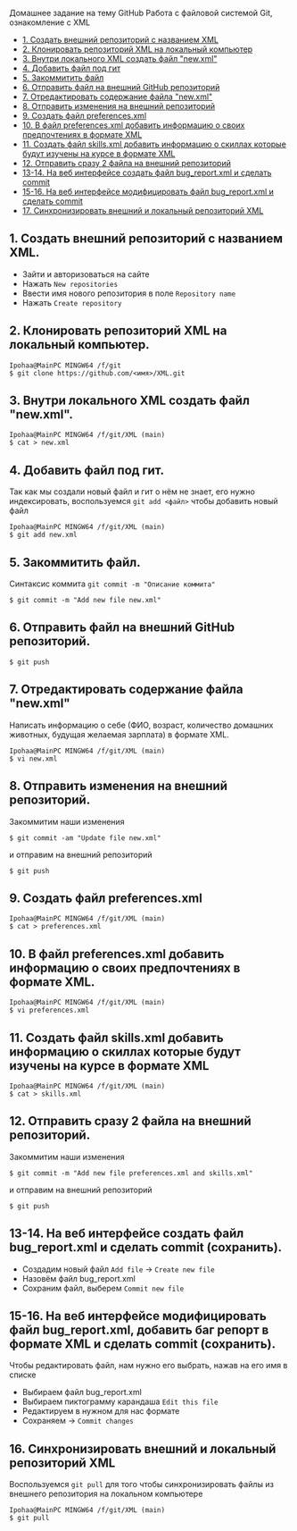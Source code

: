 Домашнее задание на тему GitHub
Работа с файловой системой Git, ознакомление с XML  
+ [1. Создать внешний репозиторий c названием XML](https://github.com/ipohaa/XML#1-создать-внешний-репозиторий-c-названием-xml)
+ [2. Клонировать репозиторий XML на локальный компьютер](https://github.com/ipohaa/XML#2-клонировать-репозиторий-xml-на-локальный-компьютер)
+ [3. Внутри локального XML создать файл "new.xml"](https://github.com/ipohaa/XML#3-внутри-локального-xml-создать-файл-newxml)
+ [4. Добавить файл под гит](https://github.com/ipohaa/XML#4-добавить-файл-под-гит)
+ [5. Закоммитить файл](https://github.com/ipohaa/XML#5-закоммитить-файл)
+ [6. Отправить файл на внешний GitHub репозиторий](https://github.com/ipohaa/XML#6-отправить-файл-на-внешний-github-репозиторий)
+ [7. Отредактировать содержание файла "new.xml"](https://github.com/ipohaa/XML#7-отредактировать-содержание-файла-newxml)
+ [8. Отправить изменения на внешний репозиторий](https://github.com/ipohaa/XML#8-отправить-изменения-на-внешний-репозиторий)
+ [9. Создать файл preferences.xml](https://github.com/ipohaa/XML#9-создать-файл-preferencesxml)
+ [10. В файл preferences.xml добавить информацию о своих предпочтениях в формате XML](https://github.com/ipohaa/XML#10-в-файл-preferencesxml-добавить-информацию-о-своих-предпочтениях-в-формате-xml)
+ [11. Создать файл skills.xml добавить информацию о скиллах которые будут изучены на курсе в формате XML](https://github.com/ipohaa/XML#11-создать-файл-skillsxml-добавить-информацию-о-скиллах-которые-будут-изучены-на-курсе-в-формате-xml)
+ [12. Отправить сразу 2 файла на внешний репозиторий](https://github.com/ipohaa/XML#12-отправить-сразу-2-файла-на-внешний-репозиторий)
+ [13-14. На веб интерфейсе создать файл bug_report.xml и сделать commit](https://github.com/ipohaa/XML#13-14-на-веб-интерфейсе-создать-файл-bug_reportxml-и-сделать-commit-сохранить)
+ [15-16. На веб интерфейсе модифицировать файл bug_report.xml и сделать commit](https://github.com/ipohaa/XML#15-16-на-веб-интерфейсе-модифицировать-файл-bug_reportxml-добавить-баг-репорт-в-формате-xml-и-сделать-commit-сохранить)
+ [17. Синхронизировать внешний и локальный репозиторий XML](https://github.com/ipohaa/XML#17-синхронизировать-внешний-и-локальный-репозиторий-xml)

## 1. Создать внешний репозиторий c названием XML.
+ Зайти и авторизоваться на сайте
+ Нажать `New repositories`
+ Ввести имя нового репозитория в поле `Repository name`
+ Нажать `Create repository`

## 2. Клонировать репозиторий XML на локальный компьютер.
```
Ipohaa@MainPC MINGW64 /f/git
$ git clone https://github.com/<имя>/XML.git
```
## 3. Внутри локального XML создать файл "new.xml".
```
Ipohaa@MainPC MINGW64 /f/git/XML (main)
$ cat > new.xml
```
## 4. Добавить файл под гит.
Так как мы создали новый файл и гит о нём не знает, его нужно индексировать, воспользуемся `git add <файл>` чтобы добавить новый файл
```
Ipohaa@MainPC MINGW64 /f/git/XML (main)
$ git add new.xml
```
## 5. Закоммитить файл. 
Синтаксис коммита `git commit -m "Описание коммита"`
```
$ git commit -m "Add new file new.xml"
```
## 6. Отправить файл на внешний GitHub репозиторий.
```
$ git push
```
## 7. Отредактировать содержание файла "new.xml"
Написать информацию о себе (ФИО, возраст, количество домашних животных, будущая желаемая зарплата) в формате XML.
```
Ipohaa@MainPC MINGW64 /f/git/XML (main)
$ vi new.xml
```
## 8. Отправить изменения на внешний репозиторий.
Закоммитим наши изменения
```
$ git commit -am "Update file new.xml"
```
и отправим на внешний репозиторий
```
$ git push
```
## 9. Создать файл preferences.xml
```
Ipohaa@MainPC MINGW64 /f/git/XML (main)
$ cat > preferences.xml
```
## 10. В файл preferences.xml добавить информацию о своих предпочтениях в формате XML.
```
Ipohaa@MainPC MINGW64 /f/git/XML (main)
$ vi preferences.xml
```
## 11. Создать файл skills.xml добавить информацию о скиллах которые будут изучены на курсе в формате XML
```
Ipohaa@MainPC MINGW64 /f/git/XML (main)
$ cat > skills.xml
```
## 12. Отправить сразу 2 файла на внешний репозиторий.
Закоммитим наши изменения
```
$ git commit -m "Add new file preferences.xml and skills.xml"
```
и отправим на внешний репозиторий
```
$ git push
```
## 13-14. На веб интерфейсе создать файл bug_report.xml и сделать commit (сохранить).
+ Создадим новый файл `Add file` -> `Create new file`
+ Назовём файл bug_report.xml
+ Сохраним файл, выберем `Commit new file`
## 15-16. На веб интерфейсе модифицировать файл bug_report.xml, добавить баг репорт в формате XML и сделать commit (сохранить).
Чтобы редактировать файл, нам нужно его выбрать, нажав на его имя в списке
+ Выбираем файл bug_report.xml
+ Выбираем пиктограмму карандаша `Edit this file`
+ Редактируем в нужном для нас формате
+ Сохраняем -> `Commit changes`

## 16. Синхронизировать внешний и локальный репозиторий XML
Воспользуемся `git pull` для того чтобы синхронизировать файлы из внешнего репозитория на локальном компьютере
```
Ipohaa@MainPC MINGW64 /f/git/XML (main)
$ git pull
```
